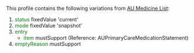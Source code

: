 This profile contains the following variations from [AU Medicine List](http://hl7.org.au/fhir/StructureDefinition/au-medlist):

1. <span style='color:green'> status </span> fixedValue 'current'
1. <span style='color:green'> mode </span> fixedValue 'snapshot'
1. <span style='color:green'> entry </span> 
   * <span style='color:green'> item</span> mustSupport (Reference: AUPrimaryCareMedicationStatement)
1. <span style='color:green'> emptyReason</span> mustSupport

